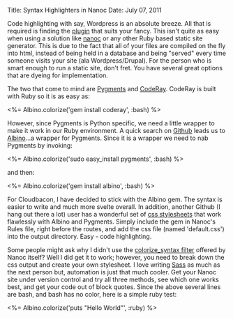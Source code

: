 Title: Syntax Highlighters in Nanoc
Date: July 07, 2011

Code highlighting with say, Wordpress is an absolute breeze. All that is required is finding the [plugin][1] that suits your fancy. This isn't quite as easy when using a solution like [nanoc][2] or any other Ruby based static site generator. This is due to the fact that all of your files are compiled on the fly into html, instead of being held in a database and being "served" every time someone visits your site (ala Wordpress/Drupal). For the person who is smart enough to run a static site, don't fret. You have several great options that are dyeing for implementation.

The two that come to mind are [Pygments][3] and [CodeRay][4]. CodeRay is built with Ruby so it is as easy as:  

<%= Albino.colorize('gem install coderay', :bash) %>  

However, since Pygments is Python specific, we need a little wrapper to make it work in our Ruby environment. A quick search on [Github][5] leads us to [Albino][6]...a wrapper for Pygments. Since it is a wrapper we need to nab Pygments by invoking:  

<%= Albino.colorize('sudo easy_install pygments', :bash) %>  

and then:  

<%= Albino.colorize('gem install albino', :bash) %>

For Cloudbacon, I have decided to stick with the Albino gem. The syntax is easier to write and much more svelte overall. In addition, another Github (I hang out there a lot) user has a wonderful set of [css stylesheets][7] that work flawlessly with Albino and Pygments. Simply include the gem in Nanoc's Rules file, right before the routes, and add the css file (named 'default.css') into the output directory. Easy - code highlighting.

Some people might ask why I didn't use the [colorize_syntax filter][8] offered by Nanoc itself? Well I did get it to work; however, you need to break down the css output and create your own stylesheet. I love writing [Sass][9] as much as the next person but, automation is just that much cooler. Get your Nanoc site under version control and try all three methods, see which one works best, and get your code out of block quotes. Since the above several lines are bash, and bash has no color, here is a simple ruby test:  

<%= Albino.colorize('puts "Hello World"', :ruby) %>

[9]:http://sass-lang.com/

[8]:http://nanoc.stoneship.org/docs/api/3.1/Nanoc3/Filters/ColorizeSyntax.html

[7]:https://github.com/richleland/pygments-css

[6]:https://github.com/github/albino

[5]:https://github.com/

[4]:http://coderay.rubychan.de/

[3]:http://pygments.org/

[2]:http://nanoc.stoneship.org/

[1]:http://wordpress.org/extend/plugins/search.php?q=code+highlighting 
